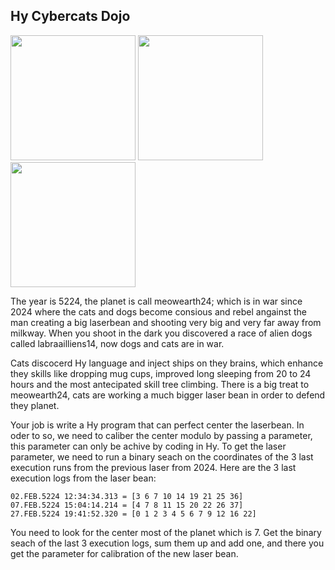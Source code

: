 ## Hy Cybercats Dojo

<img src="https://i1.sndcdn.com/artworks-ydQfV9llNOblrUfg-zj6DZQ-t500x500.jpg" width="200" height="200" />
<img src="https://upload.wikimedia.org/wikipedia/commons/8/87/Hy_Cuddles.png" width="200" height="200" />
<img src="https://assets.petco.com/petco/image/upload/f_auto,q_auto/3753972-center-19" width="200" height="200" />

The year is 5224, the planet is call meowearth24; which is in war since 2024 where the cats and dogs become consious and rebel angainst the man creating a big laserbean and shooting very big and very far away from milkway. When you shoot in the dark you discovered a race of alien dogs called labraailliens14, now dogs and cats are in war.

Cats discocerd Hy language and inject ships on they brains, which enhance they skills like dropping mug cups, improved long sleeping from 20 to 24 hours and the most antecipated skill tree climbing. There is a big treat to meowearth24, cats are working a much bigger laser bean in order to defend they planet.

Your job is write a Hy program that can perfect center the laserbean. In oder to so, we need to caliber the center modulo by passing a parameter, this parameter can only be achive by coding in Hy. To get the laser parameter, we need to run a binary seach on the coordinates of the 3 last execution runs from the previous laser from 2024. Here are the 3 last execution logs from the laser bean:

```
02.FEB.5224 12:34:34.313 = [3 6 7 10 14 19 21 25 36]
07.FEB.5224 15:04:14.214 = [4 7 8 11 15 20 22 26 37]
27.FEB.5224 19:41:52.320 = [0 1 2 3 4 5 6 7 9 12 16 22]
```

You need to look for the center most of the planet which is 7. Get the binary seach of the last 3 execution logs, sum them up and add one, and there you get the parameter for calibration of the new laser bean.
